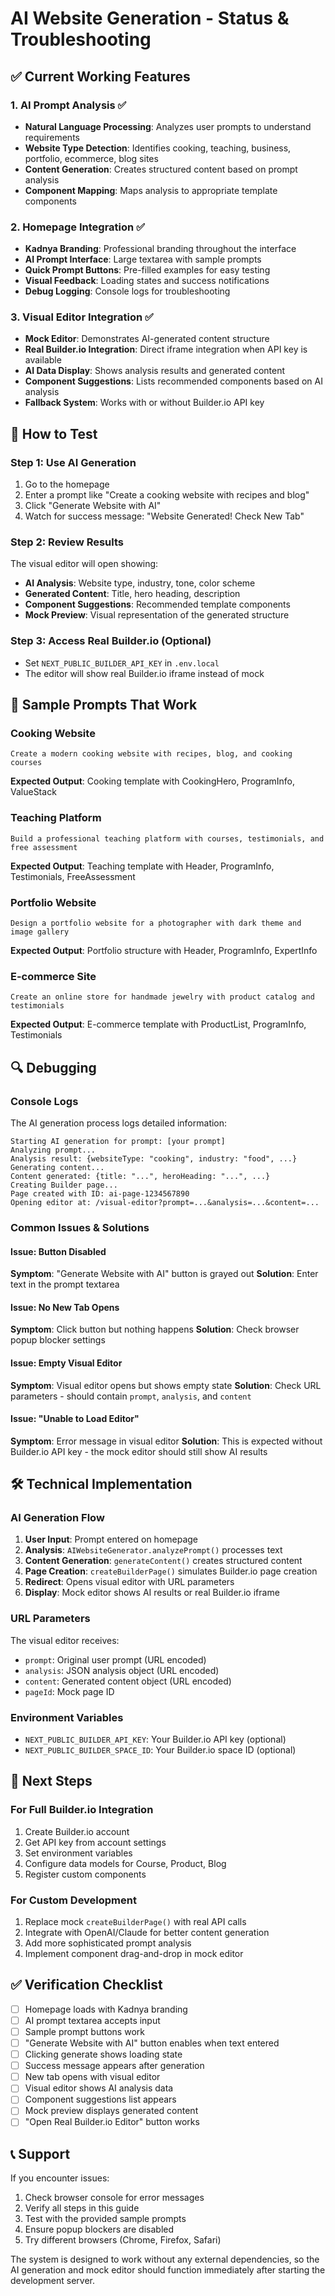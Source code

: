 # AI Website Generation - Status & Troubleshooting

## ✅ Current Working Features

### 1. AI Prompt Analysis ✅
- **Natural Language Processing**: Analyzes user prompts to understand requirements
- **Website Type Detection**: Identifies cooking, teaching, business, portfolio, ecommerce, blog sites
- **Content Generation**: Creates structured content based on prompt analysis
- **Component Mapping**: Maps analysis to appropriate template components

### 2. Homepage Integration ✅
- **Kadnya Branding**: Professional branding throughout the interface
- **AI Prompt Interface**: Large textarea with sample prompts
- **Quick Prompt Buttons**: Pre-filled examples for easy testing
- **Visual Feedback**: Loading states and success notifications
- **Debug Logging**: Console logs for troubleshooting

### 3. Visual Editor Integration ✅
- **Mock Editor**: Demonstrates AI-generated content structure
- **Real Builder.io Integration**: Direct iframe integration when API key is available
- **AI Data Display**: Shows analysis results and generated content
- **Component Suggestions**: Lists recommended components based on AI analysis
- **Fallback System**: Works with or without Builder.io API key

## 🔧 How to Test

### Step 1: Use AI Generation
1. Go to the homepage
2. Enter a prompt like "Create a cooking website with recipes and blog"
3. Click "Generate Website with AI"
4. Watch for success message: "Website Generated! Check New Tab"

### Step 2: Review Results
The visual editor will open showing:
- **AI Analysis**: Website type, industry, tone, color scheme
- **Generated Content**: Title, hero heading, description
- **Component Suggestions**: Recommended template components
- **Mock Preview**: Visual representation of the generated structure

### Step 3: Access Real Builder.io (Optional)
- Set `NEXT_PUBLIC_BUILDER_API_KEY` in `.env.local`
- The editor will show real Builder.io iframe instead of mock

## 🎯 Sample Prompts That Work

### Cooking Website
```
Create a modern cooking website with recipes, blog, and cooking courses
```
**Expected Output**: Cooking template with CookingHero, ProgramInfo, ValueStack

### Teaching Platform
```
Build a professional teaching platform with courses, testimonials, and free assessment
```
**Expected Output**: Teaching template with Header, ProgramInfo, Testimonials, FreeAssessment

### Portfolio Website
```
Design a portfolio website for a photographer with dark theme and image gallery
```
**Expected Output**: Portfolio structure with Header, ProgramInfo, ExpertInfo

### E-commerce Site
```
Create an online store for handmade jewelry with product catalog and testimonials
```
**Expected Output**: E-commerce template with ProductList, ProgramInfo, Testimonials

## 🔍 Debugging

### Console Logs
The AI generation process logs detailed information:
```
Starting AI generation for prompt: [your prompt]
Analyzing prompt...
Analysis result: {websiteType: "cooking", industry: "food", ...}
Generating content...
Content generated: {title: "...", heroHeading: "...", ...}
Creating Builder page...
Page created with ID: ai-page-1234567890
Opening editor at: /visual-editor?prompt=...&analysis=...&content=...
```

### Common Issues & Solutions

#### Issue: Button Disabled
**Symptom**: "Generate Website with AI" button is grayed out
**Solution**: Enter text in the prompt textarea

#### Issue: No New Tab Opens
**Symptom**: Click button but nothing happens
**Solution**: Check browser popup blocker settings

#### Issue: Empty Visual Editor
**Symptom**: Visual editor opens but shows empty state
**Solution**: Check URL parameters - should contain `prompt`, `analysis`, and `content`

#### Issue: "Unable to Load Editor"
**Symptom**: Error message in visual editor
**Solution**: This is expected without Builder.io API key - the mock editor should still show AI results

## 🛠️ Technical Implementation

### AI Generation Flow
1. **User Input**: Prompt entered on homepage
2. **Analysis**: `AIWebsiteGenerator.analyzePrompt()` processes text
3. **Content Generation**: `generateContent()` creates structured content
4. **Page Creation**: `createBuilderPage()` simulates Builder.io page creation
5. **Redirect**: Opens visual editor with URL parameters
6. **Display**: Mock editor shows AI results or real Builder.io iframe

### URL Parameters
The visual editor receives:
- `prompt`: Original user prompt (URL encoded)
- `analysis`: JSON analysis object (URL encoded)
- `content`: Generated content object (URL encoded)
- `pageId`: Mock page ID

### Environment Variables
- `NEXT_PUBLIC_BUILDER_API_KEY`: Your Builder.io API key (optional)
- `NEXT_PUBLIC_BUILDER_SPACE_ID`: Your Builder.io space ID (optional)

## 🚀 Next Steps

### For Full Builder.io Integration
1. Create Builder.io account
2. Get API key from account settings
3. Set environment variables
4. Configure data models for Course, Product, Blog
5. Register custom components

### For Custom Development
1. Replace mock `createBuilderPage()` with real API calls
2. Integrate with OpenAI/Claude for better content generation
3. Add more sophisticated prompt analysis
4. Implement component drag-and-drop in mock editor

## ✅ Verification Checklist

- [ ] Homepage loads with Kadnya branding
- [ ] AI prompt textarea accepts input
- [ ] Sample prompt buttons work
- [ ] "Generate Website with AI" button enables when text entered
- [ ] Clicking generate shows loading state
- [ ] Success message appears after generation
- [ ] New tab opens with visual editor
- [ ] Visual editor shows AI analysis data
- [ ] Component suggestions list appears
- [ ] Mock preview displays generated content
- [ ] "Open Real Builder.io Editor" button works

## 📞 Support

If you encounter issues:
1. Check browser console for error messages
2. Verify all steps in this guide
3. Test with the provided sample prompts
4. Ensure popup blockers are disabled
5. Try different browsers (Chrome, Firefox, Safari)

The system is designed to work without any external dependencies, so the AI generation and mock editor should function immediately after starting the development server.

